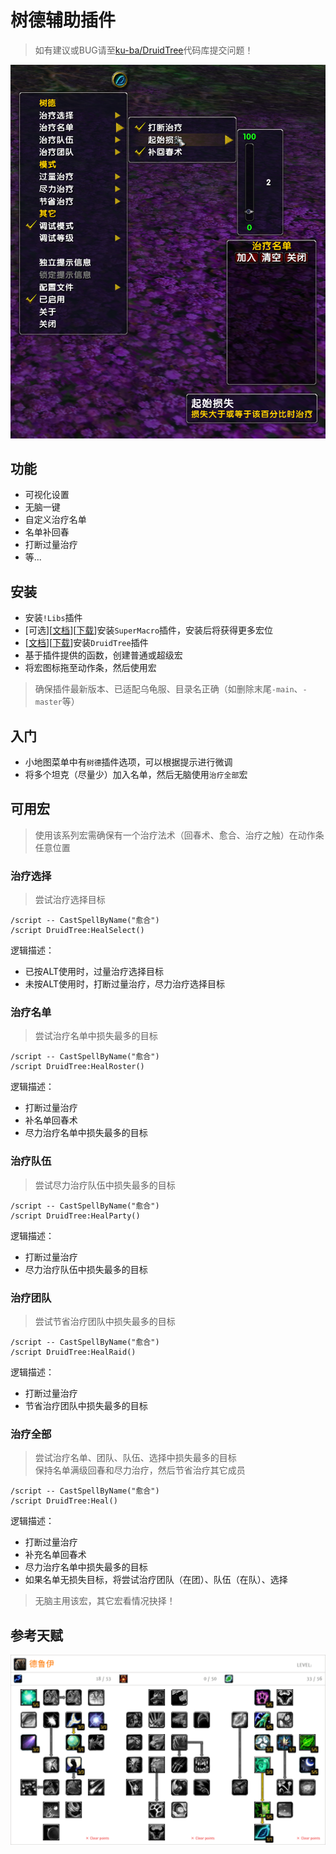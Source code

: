 # 树德辅助插件
> 如有建议或BUG请至[ku-ba/DruidTree](https://gitee.com/ku-ba/DruidTree)代码库提交问题！


![功能预览](Preview.png)


## 功能
- 可视化设置
- 无脑一键
- 自定义治疗名单
- 名单补回春
- 打断过量治疗
- 等...


## 安装
- 安装`!Libs`插件
- [可选][[文档](https://github.com/xhwsd/SuperMacro/)][[下载](https://github.com/xhwsd/SuperMacro/archive/master.zip)]安装`SuperMacro`插件，安装后将获得更多宏位
- [[文档](https://github.com/xhwsd/DruidTree/)][[下载](https://github.com/xhwsd/DruidTree/archive/main.zip)]安装`DruidTree`插件
- 基于插件提供的函数，创建普通或超级宏
- 将宏图标拖至动作条，然后使用宏

> 确保插件最新版本、已适配乌龟服、目录名正确（如删除末尾`-main`、`-master`等）


## 入门
- 小地图菜单中有`树德`插件选项，可以根据提示进行微调
- 将多个坦克（尽量少）加入名单，然后无脑使用`治疗全部`宏


## 可用宏

> 使用该系列宏需确保有一个治疗法术（回春术、愈合、治疗之触）在动作条任意位置


### 治疗选择

> 尝试治疗选择目标

```
/script -- CastSpellByName("愈合")
/script DruidTree:HealSelect()
```

逻辑描述：
- 已按ALT使用时，过量治疗选择目标
- 未按ALT使用时，打断过量治疗，尽力治疗选择目标


### 治疗名单

> 尝试治疗名单中损失最多的目标

```
/script -- CastSpellByName("愈合")
/script DruidTree:HealRoster()
```

逻辑描述：
- 打断过量治疗
- 补名单回春术
- 尽力治疗名单中损失最多的目标


### 治疗队伍

> 尝试尽力治疗队伍中损失最多的目标

```
/script -- CastSpellByName("愈合")
/script DruidTree:HealParty()
```

逻辑描述：
- 打断过量治疗
- 尽力治疗队伍中损失最多的目标


### 治疗团队

> 尝试节省治疗团队中损失最多的目标

```
/script -- CastSpellByName("愈合")
/script DruidTree:HealRaid()
```

逻辑描述：
- 打断过量治疗
- 节省治疗团队中损失最多的目标


### 治疗全部

> 尝试治疗名单、团队、队伍、选择中损失最多的目标  
> 保持名单满级回春和尽力治疗，然后节省治疗其它成员

```
/script -- CastSpellByName("愈合")
/script DruidTree:Heal()
```

逻辑描述：
- 打断过量治疗
- 补充名单回春术
- 尽力治疗名单中损失最多的目标
- 如果名单无损失目标，将尝试治疗团队（在团）、队伍（在队）、选择

> 无脑主用该宏，其它宏看情况抉择！


## 参考天赋
[![跳转至天赋模拟器](Talent.png)](https://talents.turtle-wow.org/druid?points=oAAbYIAYAAAAAAAAAAAAAAAAAAAAFAFADNDFAAFABAA=)
